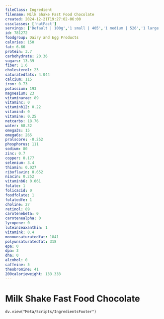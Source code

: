 ```yaml
---
fileClass: Ingredient
filename: Milk Shake Fast Food Chocolate
created: 2024-12-21T19:27:02-06:00
cssclasses: ['nutFact']
servings: ['Default | 100g','1 small | 405','1 medium | 526','1 large | 690','1 fl oz | 28','1 cup | 224']
id: 781272
foodgroup: Dairy and Egg Products 
calories: 150
fat: 6.66
protein: 3.7
carbohydrate: 20.36
sugars: 13.39
fiber: 1.6
cholesterol: 23
saturatedfats: 4.044
calcium: 115
iron: 0.73
potassium: 193
magnesium: 23
vitaminarae: 89
vitaminc: 0
vitaminb12: 0.22
vitamind: 0
vitamine: 0.25
netcarbs: 18.76
water: 68.32
omega3s: 15
omega6s: 265
pralscore: -0.252
phosphorus: 111
sodium: 80
zinc: 0.7
copper: 0.177
selenium: 3.4
thiamin: 0.027
riboflavin: 0.652
niacin: 0.252
vitaminb6: 0.061
folate: 1
folicacid: 0
foodfolate: 1
folatedfe: 1
choline: 27
retinol: 89
carotenebeta: 0
carotenealpha: 0
lycopene: 0
luteinzeaxanthin: 1
vitamink: 0.4
monounsaturatedfat: 1841
polyunsaturatedfat: 318
epa: 0
dpa: 3
dha: 0
alcohol: 0
caffeine: 5
theobromine: 41
200calorieweight: 133.333
---
```


# Milk Shake Fast Food Chocolate

```dataviewjs
dv.view("Meta/Scripts/IngredientsFooter")
```